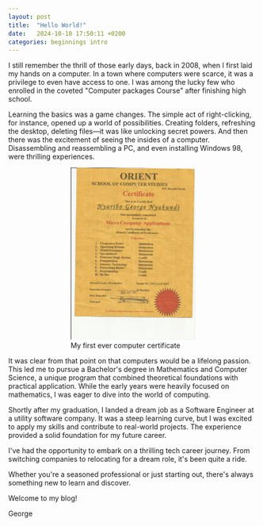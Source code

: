 ```yaml
---
layout: post
title:  "Hello World!"
date:   2024-10-10 17:50:11 +0200
categories: beginnings intro
---
```


I still remember the thrill of those early days, back in 2008, when I first laid my hands on a computer. In a town where computers were scarce, it was a privilege to even have access to one. I was among the lucky few who enrolled in the coveted "Computer packages Course" after finishing high school.


Learning the basics was a game changes. The simple act of right-clicking, for instance, opened up a world of possibilities. Creating folders, refreshing the desktop, deleting files—it was like unlocking secret powers. And then there was the excitement of seeing the insides of a computer. Disassembling and reassembling a PC, and even installing Windows 98, were thrilling experiences.

<figure style="display: block;margin-left: auto;margin-right:auto;width: 50%;">
    <img src="/assets/img/OrientSchoolOfComputerStudies.jpg"
         alt="Orient School of Computers Certificate"
         width="350"
         >
    <figcaption>My first ever computer certificate</figcaption>
</figure>

It was clear from that point on that computers would be a lifelong passion. This led me to pursue a Bachelor's degree in Mathematics and Computer Science, a unique program that combined theoretical foundations with practical application. While the early years were heavily focused on mathematics, I was eager to dive into the world of computing.

Shortly after my graduation, I landed a dream job as a Software Engineer at a utility software company. It was a steep learning curve, but I was excited to apply my skills and contribute to real-world projects. The experience provided a solid foundation for my future career.

I've had the opportunity to embark on a thrilling tech career journey. From switching companies to relocating for a dream role, it's been quite a ride. 

Whether you're a seasoned professional or just starting out, there's always something new to learn and discover.

Welcome to my blog!

George